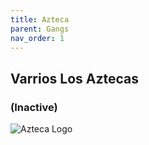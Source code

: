 ```yaml
---
title: Azteca
parent: Gangs
nav_order: 1
---
```


## Varrios Los Aztecas
### (Inactive)

![Azteca Logo]([https://assets.digitalocean.com/articles/alligator/boo.svg](https://th.bing.com/th/id/OIP.YnQYKTgEvZqcardxEnI0sQHaHa?rs=1&pid=ImgDetMain) "Aztecas")
